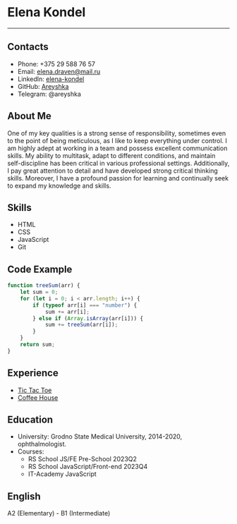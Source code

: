 # Elena Kondel
***

## Contacts
* Phone: +375 29 588 76 57
* Email: elena.draven@mail.ru
* LinkedIn: [elena-kondel](www.linkedin.com/in/elena-kondel)
* GitHub: [Areyshka](https://github.com/Areyshka)
* Telegram: @areyshka

## About Me
One of my key qualities is a strong sense of responsibility, sometimes even to the point of being meticulous, as I like to keep everything under control. I am highly adept at working in a team and possess excellent communication skills. My ability to multitask, adapt to different conditions, and maintain self-discipline has been critical in various professional settings. Additionally, I pay great attention to detail and have developed strong critical thinking skills. Moreover, I have a profound passion for learning and continually seek to expand my knowledge and skills.

## Skills
* HTML
* CSS
* JavaScript
* Git

## Code Example
```javascript
function treeSum(arr) {
    let sum = 0; 
    for (let i = 0; i < arr.length; i++) {
        if (typeof arr[i] === "number") {
            sum += arr[i];
        } else if (Array.isArray(arr[i])) {
            sum += treeSum(arr[i]);
        }
    }
    return sum;
}
```

## Experience
* [Tic Tac Toe](https://areyshka.github.io/IT-Academy/Task-11/)
* [Coffee House](https://rolling-scopes-school.github.io/areyshka-JSFE2023Q4/coffee-house/index.html)

## Education
* University: Grodno State Medical University, 2014-2020, ophthalmologist.
* Courses:
    + RS School JS/FE Pre-School 2023Q2
    + RS School JavaScript/Front-end 2023Q4
    + IT-Academy JavaScript

## English
A2 (Elementary) - B1 (Intermediate)


